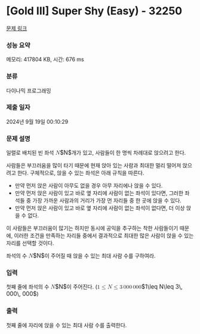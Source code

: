 # [Gold III] Super Shy (Easy) - 32250 

[문제 링크](https://www.acmicpc.net/problem/32250) 

### 성능 요약

메모리: 417804 KB, 시간: 676 ms

### 분류

다이나믹 프로그래밍

### 제출 일자

2024년 9월 19일 00:10:29

### 문제 설명

<p>일렬로 배치된 빈 좌석 <mjx-container class="MathJax" jax="CHTML" style="font-size: 109%; position: relative;"><mjx-math class="MJX-TEX" aria-hidden="true"><mjx-mi class="mjx-i"><mjx-c class="mjx-c1D441 TEX-I"></mjx-c></mjx-mi></mjx-math><mjx-assistive-mml unselectable="on" display="inline"><math xmlns="http://www.w3.org/1998/Math/MathML"><mi>N</mi></math></mjx-assistive-mml><span aria-hidden="true" class="no-mathjax mjx-copytext">$N$</span></mjx-container>개가 있고, 사람들이 한 명씩 차례대로 앉으려고 한다.</p>

<p>사람들은 부끄러움을 많이 타기 때문에 현재 앉아 있는 사람과 최대한 멀리 떨어져 앉으려고 한다. 구체적으로, 앉을 수 있는 좌석은 아래 규칙을 따른다.</p>

<ul>
	<li>만약 먼저 앉은 사람이 아무도 없을 경우 아무 자리에나 앉을 수 있다.</li>
	<li>만약 먼저 앉은 사람이 있고 바로 옆 자리에 사람이 없는 좌석이 있다면, 그러한 좌석들 중 가장 가까운 사람과의 거리가 가장 먼 자리들 중 한 곳에 앉을 수 있다.</li>
	<li>만약 먼저 앉은 사람이 있고 바로 옆 자리에 사람이 없는 좌석이 없다면, 더 이상 앉을 수 없다.</li>
</ul>

<p>이 사람들은 부끄러움이 많기는 하지만 동시에 공익을 추구하는 착한 사람들이기 때문에, 이러한 조건을 만족하는 자리들 중에서 결과적으로 최대한 많은 사람이 앉을 수 있는 자리를 선택할 것이다.</p>

<p>좌석의 수 <mjx-container class="MathJax" jax="CHTML" style="font-size: 109%; position: relative;"><mjx-math class="MJX-TEX" aria-hidden="true"><mjx-mi class="mjx-i"><mjx-c class="mjx-c1D441 TEX-I"></mjx-c></mjx-mi></mjx-math><mjx-assistive-mml unselectable="on" display="inline"><math xmlns="http://www.w3.org/1998/Math/MathML"><mi>N</mi></math></mjx-assistive-mml><span aria-hidden="true" class="no-mathjax mjx-copytext">$N$</span></mjx-container>이 주어질 때 앉을 수 있는 최대 사람 수를 구하여라.</p>

### 입력 

 <p>첫째 줄에 좌석의 수 <mjx-container class="MathJax" jax="CHTML" style="font-size: 109%; position: relative;"><mjx-math class="MJX-TEX" aria-hidden="true"><mjx-mi class="mjx-i"><mjx-c class="mjx-c1D441 TEX-I"></mjx-c></mjx-mi></mjx-math><mjx-assistive-mml unselectable="on" display="inline"><math xmlns="http://www.w3.org/1998/Math/MathML"><mi>N</mi></math></mjx-assistive-mml><span aria-hidden="true" class="no-mathjax mjx-copytext">$N$</span></mjx-container>이 주어진다. (<mjx-container class="MathJax" jax="CHTML" style="font-size: 109%; position: relative;"><mjx-math class="MJX-TEX" aria-hidden="true"><mjx-mn class="mjx-n"><mjx-c class="mjx-c31"></mjx-c></mjx-mn><mjx-mo class="mjx-n" space="4"><mjx-c class="mjx-c2264"></mjx-c></mjx-mo><mjx-mi class="mjx-i" space="4"><mjx-c class="mjx-c1D441 TEX-I"></mjx-c></mjx-mi><mjx-mo class="mjx-n" space="4"><mjx-c class="mjx-c2264"></mjx-c></mjx-mo><mjx-mn class="mjx-n" space="4"><mjx-c class="mjx-c33"></mjx-c></mjx-mn><mjx-mstyle><mjx-mspace style="width: 0.167em;"></mjx-mspace></mjx-mstyle><mjx-mn class="mjx-n"><mjx-c class="mjx-c30"></mjx-c><mjx-c class="mjx-c30"></mjx-c><mjx-c class="mjx-c30"></mjx-c></mjx-mn><mjx-mstyle><mjx-mspace style="width: 0.167em;"></mjx-mspace></mjx-mstyle><mjx-mn class="mjx-n"><mjx-c class="mjx-c30"></mjx-c><mjx-c class="mjx-c30"></mjx-c><mjx-c class="mjx-c30"></mjx-c></mjx-mn></mjx-math><mjx-assistive-mml unselectable="on" display="inline"><math xmlns="http://www.w3.org/1998/Math/MathML"><mn>1</mn><mo>≤</mo><mi>N</mi><mo>≤</mo><mn>3</mn><mstyle scriptlevel="0"><mspace width="0.167em"></mspace></mstyle><mn>000</mn><mstyle scriptlevel="0"><mspace width="0.167em"></mspace></mstyle><mn>000</mn></math></mjx-assistive-mml><span aria-hidden="true" class="no-mathjax mjx-copytext">$1\leq N\leq 3\, 000\, 000$</span></mjx-container>)</p>

### 출력 

 <p>첫째 줄에 자리에 앉을 수 있는 최대 사람 수를 출력한다.</p>

